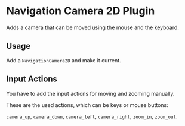 # Navigation Camera 2D Plugin

Adds a camera that can be moved using the mouse and the keyboard.

## Usage

Add a `NavigationCamera2D` and make it current.

## Input Actions

You have to add the input actions for moving and zooming manually.

These are the used actions, which can be keys or mouse buttons:

`camera_up`, `camera_down`, `camera_left`, `camera_right`, `zoom_in`, `zoom_out`.
